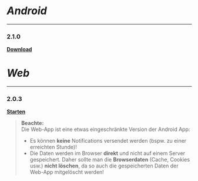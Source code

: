 # _Android_
---
### 2.1.0
**[Download](https://dl.dropboxusercontent.com/s/6whi0dmkdo9523v/app-release-2.1.0.apk)**

# _Web_
---
### 2.0.3
**[Starten](https://tibo-16.github.io/app)**

> **Beachte:**  
> Die Web-App ist eine etwas eingeschränkte Version der Android App:
> * Es können **keine** Notifications versendet werden (bspw. zu einer erreichten Stunde)!
> * Die Daten werden im Browser **direkt** und nicht auf einem Server gespeichert. Daher sollte man die **Browserdaten** (Cache, Cookies usw.) **nicht löschen**, da so auch die gespeicherten Daten der Web-App mitgelöscht werden!